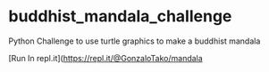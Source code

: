 # buddhist_mandala_challenge
 Python Challenge to use turtle graphics to make a buddhist mandala

[Run In repl.it](https://repl.it/@GonzaloTako/mandala
